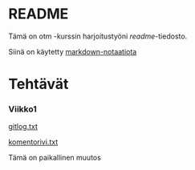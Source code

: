 # README

Tämä on otm -kurssin harjoitustyöni *readme*-tiedosto.

Siinä on käytetty [markdown-notaatiota](https://guides.github.com/features/mastering-markdown/)

# Tehtävät

### Viikko1
[gitlog.txt](https://github.com/leevileh/otm-harjoitustyo/blob/master/laskarit/viikko1/gitlog.txt)

[komentorivi.txt](https://github.com/leevileh/otm-harjoitustyo/blob/master/laskarit/viikko1/komentorivi.txt)

Tämä on paikallinen muutos
